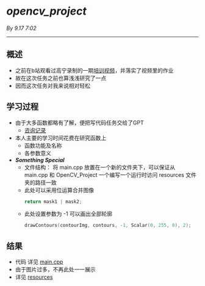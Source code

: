 # ***opencv_project***

*By 9.17  7:02*

---

## 概述

- 之前在b站观看过高宁录制的一期[培训视频](https://www.bilibili.com/video/BV1JzWeemEWL/?share_source=copy_web&vd_source=932a3dd36ca446e5817068a0a0f671b7)，并落实了视频里的作业
- 故在这次任务之前也算浅浅研究了一点
- 因而这次任务对我来说相对轻松

## 学习过程

- 由于大多函数都略有了解，便把写代码任务交给了GPT
    - [咨询记录](https://chatgpt.com/share/66e8af17-a0a8-800f-a51e-55f7f44eacc8)
- 本人主要的学习时间花费在研究函数上
    - 函数功能及名称
    - 各参数意义
- ***Something Special***
    - 文件结构： 将 main.cpp 放置在一个新的文件夹下，可以保证从 main.cpp 和 OpenCV_Project 一个编写一个运行时访问 resources 文件夹的路径一致
    - 此处可以采用位运算合并图像
        ```cpp
        return mask1 | mask2;
        ```
    - 此处设置参数为 -1 可以画出全部轮廓
        ```cpp
        drawContours(contourImg, contours, -1, Scalar(0, 255, 0), 2);
        ```

## 结果

- 代码 详见 [main.cpp](./src/main.cpp)
- 由于图片过多，不再此处一一展示
- 详见 [resources](./resources/)
